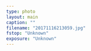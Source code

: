 ```yaml
---
type: photo
layout: main
caption: ""
filename: "20171116213059.jpg"
fstop: "Unknown"
exposure: "Unknown"
---
```

